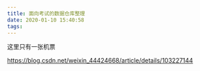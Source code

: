 ```yaml
---
title: 面向考试的数据仓库整理
date: 2020-01-10 15:40:58
tags:
---
```


这里只有一张机票

https://blog.csdn.net/weixin_44424668/article/details/103227144